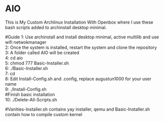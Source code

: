# AIO
This is My Custom Archlinux Installation With Openbox
where I use these bash scripts added to archinstall desktop minimal.

#Guide
1: Use archinstall and install desktop minimal, active multilib and use wifi netwokmanager <br>
2: Once the system is installed, restart the system and clone the repository <br>
3: A folder called AIO will be created <br>
4: cd aio <br>
5: chmod 777 Basic-Installer.sh <br>
6:  ./Basic-Installer.sh<br>
7: cd <br>
8: Edit Install-Config.sh and .config, replace augustun1000 for your user name <br>
9: ./Install-Config.sh <br>
#Finish basic installation <br>
10: ./Delete-All-Scripts.sh <br>

#Vanities-Installer.sh contains yay installer, qemu and Basic-Installer.sh contain how to compile custom kernel <br>
 
